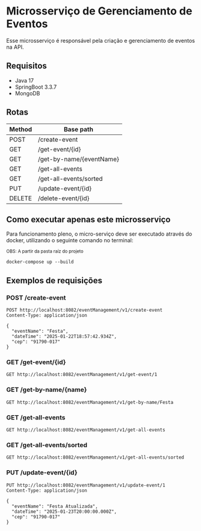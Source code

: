 # Microsserviço de Gerenciamento de Eventos

Esse microsserviço é responsável pela criação e gerenciamento de eventos na API.

## Requisitos

- Java 17
- SpringBoot 3.3.7
- MongoDB

## Rotas

| **Method** | **Base path**                       |  
|------------|-------------------------------------|  
| POST       | /create-event                       |  
| GET        | /get-event/{id}                     |
| GET        | /get-by-name/{eventName}            |
| GET        | /get-all-events                     |  
| GET        | /get-all-events/sorted              |  
| PUT        | /update-event/{id}                  |  
| DELETE     | /delete-event/{id}                  |  

## Como executar apenas este microsserviço

Para funcionamento pleno, o micro-serviço deve ser executado através do docker, utilizando o seguinte comando no terminal:

<small>OBS: A partir da pasta raíz do projeto</small>

```
docker-compose up --build
```

## Exemplos de requisições

### POST /create-event
```
POST http://localhost:8082/eventManagement/v1/create-event  
Content-Type: application/json  

{  
  "eventName": "Festa",  
  "dateTime": "2025-01-22T18:57:42.934Z",  
  "cep": "91790-017"  
}  
```

### GET /get-event/{id}

```
GET http://localhost:8082/eventManagement/v1/get-event/1
```

### GET /get-by-name/{name}

```
GET http://localhost:8082/eventManagement/v1/get-by-name/Festa
```

### GET /get-all-events

```
GET http://localhost:8082/eventManagement/v1/get-all-events  
```

### GET /get-all-events/sorted

```
GET http://localhost:8082/eventManagement/v1/get-all-events/sorted
```

### PUT /update-event/{id}

```
PUT http://localhost:8082/eventManagement/v1/update-event/1  
Content-Type: application/json  

{  
  "eventName": "Festa Atualizada",  
  "dateTime": "2025-01-23T20:00:00.000Z",  
  "cep": "91790-017"  
}  
```
